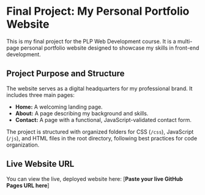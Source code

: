 # Final Project: My Personal Portfolio Website

This is my final project for the PLP Web Development course. It is a multi-page personal portfolio website designed to showcase my skills in front-end development.

## Project Purpose and Structure

The website serves as a digital headquarters for my professional brand. It includes three main pages:
- **Home:** A welcoming landing page.
- **About:** A page describing my background and skills.
- **Contact:** A page with a functional, JavaScript-validated contact form.

The project is structured with organized folders for CSS (`/css`), JavaScript (`/js`), and HTML files in the root directory, following best practices for code organization.

## Live Website URL

You can view the live, deployed website here:
[**Paste your live GitHub Pages URL here**]
